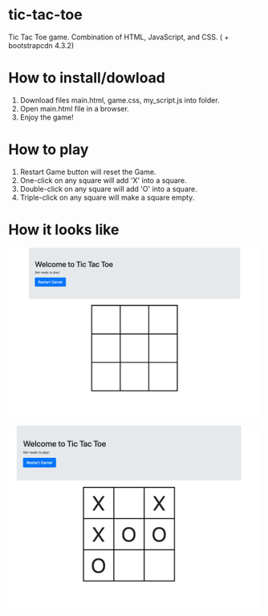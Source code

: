 # tic-tac-toe
Tic Tac Toe game. Combination of HTML, JavaScript, and CSS. ( + bootstrapcdn 4.3.2)

# How to install/dowload

1) Download files main.html, game.css, my_script.js into folder. <br>
2) Open main.html file in a browser. <br>
3) Enjoy the game! <br>

# How to play

1) Restart Game button will reset the Game. <br>
2) One-click on any square will add 'X' into a square. <br>
3) Double-click on any square will add 'O' into a square. <br>
4) Triple-click on any square will make a square empty. <br>

# How it looks like

![Start page](https://github.com/BurhanH/tic-tac-toe/raw/master/sample_one.png "Start page") <br>

![Game process](https://github.com/BurhanH/tic-tac-toe/raw/master/sample_two.png "Game process") <br>
